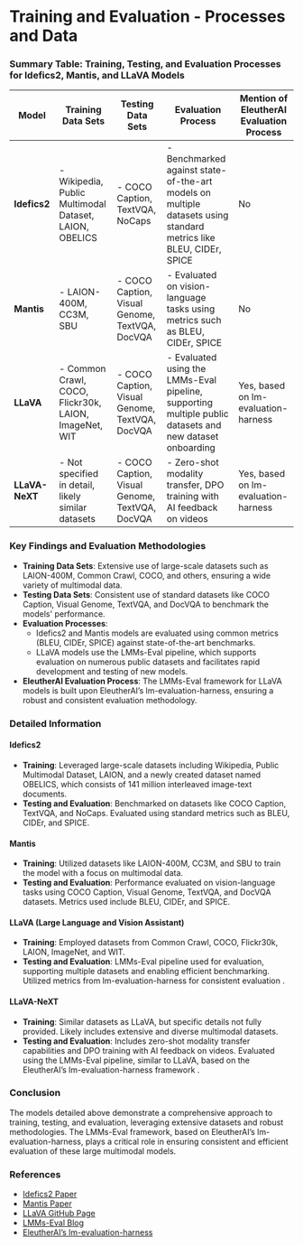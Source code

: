# Training and Evaluation - Processes and Data

### Summary Table: Training, Testing, and Evaluation Processes for Idefics2, Mantis, and LLaVA Models

| **Model**                         | **Training Data Sets**                                  | **Testing Data Sets**                                   | **Evaluation Process**                                                                                           | **Mention of EleutherAI Evaluation Process** |
|-----------------------------------|---------------------------------------------------------|--------------------------------------------------------|------------------------------------------------------------------------------------------------------------------|----------------------------------------------|
| **Idefics2**                      | - Wikipedia, Public Multimodal Dataset, LAION, OBELICS  | - COCO Caption, TextVQA, NoCaps                        | - Benchmarked against state-of-the-art models on multiple datasets using standard metrics like BLEU, CIDEr, SPICE | No                                          |
| **Mantis**                        | - LAION-400M, CC3M, SBU                                  | - COCO Caption, Visual Genome, TextVQA, DocVQA         | - Evaluated on vision-language tasks using metrics such as BLEU, CIDEr, SPICE                                     | No                                          |
| **LLaVA**                         | - Common Crawl, COCO, Flickr30k, LAION, ImageNet, WIT   | - COCO Caption, Visual Genome, TextVQA, DocVQA         | - Evaluated using the LMMs-Eval pipeline, supporting multiple public datasets and new dataset onboarding          | Yes, based on lm-evaluation-harness          |
| **LLaVA-NeXT**                    | - Not specified in detail, likely similar datasets      | - COCO Caption, Visual Genome, TextVQA, DocVQA         | - Zero-shot modality transfer, DPO training with AI feedback on videos                                           | Yes, based on lm-evaluation-harness          |

### Key Findings and Evaluation Methodologies

- **Training Data Sets**: Extensive use of large-scale datasets such as LAION-400M, Common Crawl, COCO, and others, ensuring a wide variety of multimodal data.
- **Testing Data Sets**: Consistent use of standard datasets like COCO Caption, Visual Genome, TextVQA, and DocVQA to benchmark the models' performance.
- **Evaluation Processes**: 
  - Idefics2 and Mantis models are evaluated using common metrics (BLEU, CIDEr, SPICE) against state-of-the-art benchmarks.
  - LLaVA models use the LMMs-Eval pipeline, which supports evaluation on numerous public datasets and facilitates rapid development and testing of new models.
- **EleutherAI Evaluation Process**: The LMMs-Eval framework for LLaVA models is built upon EleutherAI’s lm-evaluation-harness, ensuring a robust and consistent evaluation methodology.

### Detailed Information

#### Idefics2
- **Training**: Leveraged large-scale datasets including Wikipedia, Public Multimodal Dataset, LAION, and a newly created dataset named OBELICS, which consists of 141 million interleaved image-text documents.
- **Testing and Evaluation**: Benchmarked on datasets like COCO Caption, TextVQA, and NoCaps. Evaluated using standard metrics such as BLEU, CIDEr, and SPICE.

#### Mantis
- **Training**: Utilized datasets like LAION-400M, CC3M, and SBU to train the model with a focus on multimodal data.
- **Testing and Evaluation**: Performance evaluated on vision-language tasks using COCO Caption, Visual Genome, TextVQA, and DocVQA datasets. Metrics used include BLEU, CIDEr, and SPICE.

#### LLaVA (Large Language and Vision Assistant)
- **Training**: Employed datasets from Common Crawl, COCO, Flickr30k, LAION, ImageNet, and WIT.
- **Testing and Evaluation**: LMMs-Eval pipeline used for evaluation, supporting multiple datasets and enabling efficient benchmarking. Utilized metrics from lm-evaluation-harness for consistent evaluation .

#### LLaVA-NeXT
- **Training**: Similar datasets as LLaVA, but specific details not fully provided. Likely includes extensive and diverse multimodal datasets.
- **Testing and Evaluation**: Includes zero-shot modality transfer capabilities and DPO training with AI feedback on videos. Evaluated using the LMMs-Eval pipeline, similar to LLaVA, based on the EleutherAI’s lm-evaluation-harness framework .

### Conclusion

The models detailed above demonstrate a comprehensive approach to training, testing, and evaluation, leveraging extensive datasets and robust methodologies. The LMMs-Eval framework, based on EleutherAI’s lm-evaluation-harness, plays a critical role in ensuring consistent and efficient evaluation of these large multimodal models.

### References
- [Idefics2 Paper](https://arxiv.org/abs/2405.02246v1)
- [Mantis Paper](https://arxiv.org/abs/2306.13394v4)
- [LLaVA GitHub Page](https://github.com/haotian-liu/LLaVA)
- [LMMs-Eval Blog](https://lmms-lab.github.io/lmms-eval-blog/lmms-eval-0.1/)
- [EleutherAI’s lm-evaluation-harness](https://github.com/EleutherAI/lm-evaluation-harness)
